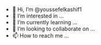 - 👋 Hi, I’m @youssefelkashif1
- 👀 I’m interested in ...
- 🌱 I’m currently learning ...
- 💞️ I’m looking to collaborate on ...
- 📫 How to reach me ...

<!---
Youssef Ismail El Kashif 46-12203 T1
youssefelkashif1/youssefelkashif1 is a ✨ special ✨ repository because its `README.md` (this file) appears on your GitHub profile.
You can click the Preview link to take a look at your changes.
--->
